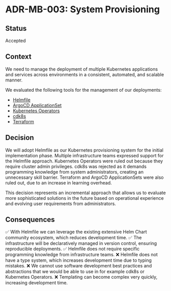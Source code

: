 # ADR-MB-003: System Provisioning

## Status

Accepted

## Context

We need to manage the deployment of multiple Kubernetes applications and services across environments in a consistent, automated, and scalable manner.

We evaluated the following tools for the management of our deployments:

- [Helmfile](https://helmfile.readthedocs.io/en/latest/)
- [ArgoCD ApplicationSet](https://argo-cd.readthedocs.io/en/latest/user-guide/application-set/)
- [Kubernetes Operators](https://kubernetes.io/docs/concepts/extend-kubernetes/operator/)
- [cdk8s](https://cdk8s.io/)
- [Terraform](https://developer.hashicorp.com/terraform)

## Decision

We will adopt Helmfile as our Kubernetes provisioning system for the initial implementation phase. Multiple infrastructure teams expressed support for the
Helmfile approach. Kubernetes Operators were ruled out because they require cluster admin privileges. cdk8s was rejected as it demands programming knowledge
from system administrators, creating an unnecessary skill barrier. Terraform and ArgoCD ApplicationSets were also ruled out, due to an increase in learning overhead.

This decision represents an incremental approach that allows us to evaluate more sophisticated solutions in the future based on operational experience and evolving
user requirements from administrators.

## Consequences

✅ With Helmfile we can leverage the existing extensive Helm Chart community ecosystem, which reduces development time.
✅ The infrastructure will be declaratively managed in version control, ensuring reproducible deployments.
✅ Helmfile does not require specific programming knowledge from infrastructure teams.
❌ Helmfile does not have a type system, which increases development time due to typing mistakes.
❌ We cannot use software development best practices and abstractions that we would be able to use in for example cdk8s or Kubernetes Operators.
❌ Templating can become complex very quickly, increasing development time.
